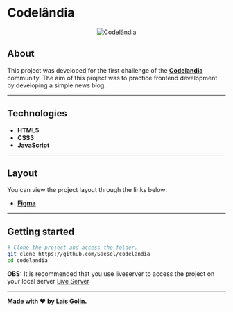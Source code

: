 # Codelândia
<p align="center">
	<img src="https://i.imgur.com/RjUNlyv.png" alt="Codelândia" title="Codelândia">
</p>

## About   
This project was developed for the first challenge of the **[Codelandia](https://discord.com/invite/QevDJqCzaY)** community. The aim of this project was to practice frontend development by developing a simple news blog. 

---

## Technologies
- **HTML5**
- **CSS3**
- **JavaScript**
---

## Layout
You can view the project layout through the links below:
- **[Figma](https://www.figma.com/file/Yb9IBH56g7T1hdIyZ3BMNO/Codel%C3%A2ndia-Desafios?node-id=0%3A1)**<br>
---

## Getting started

```bash
# Clone the project and access the folder.
git clone https://github.com/Saesel/codelandia
cd codelandia
```
**OBS:** It is recommended that you use liveserver to access the project on your local server [Live Server](https://marketplace.visualstudio.com/items?itemName=ritwickdey.LiveServer)

---

**Made with ❤ by [Laís Golin](https://github.com/lgolin/).**
